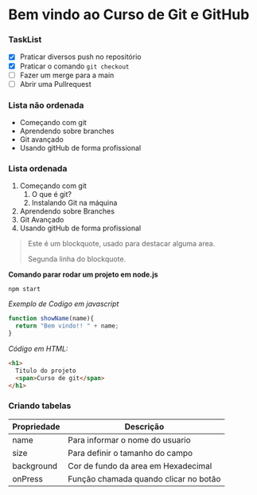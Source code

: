 # Bem vindo ao Curso de Git e GitHub

### TaskList
- [X] Praticar diversos push no repositório
- [X] Praticar o comando `git checkout`
- [ ] Fazer um merge para a main
- [ ] Abrir uma Pullrequest

### Lista não ordenada
* Começando com git
* Aprendendo sobre branches
* Git avançado
* Usando gitHub de forma profissional

### Lista ordenada
1. Começando com git
    1. O que é git?
    2. Instalando Git na máquina
2. Aprendendo sobre Branches
3. Git Avançado
4. Usando gitHub de forma profissional

>Este é um blockquote, usado para destacar alguma area.
>
>Segunda linha do blockquote.

**Comando parar rodar um projeto em node.js**

```
npm start
```

_Exemplo de Codigo em javascript_

```javascript
function showName(name){
  return "Bem vindo!! " + name;
}
```
_Código em HTML:_
```html
<h1>
  Titulo do projeto
  <span>Curso de git</span>
</h1>
```
### Criando tabelas
Propriedade | Descrição
------------|----------
name| Para informar o nome do usuario
size| Para definir o tamanho do campo
background| Cor de fundo da area em Hexadecimal
onPress| Função chamada quando clicar no botão